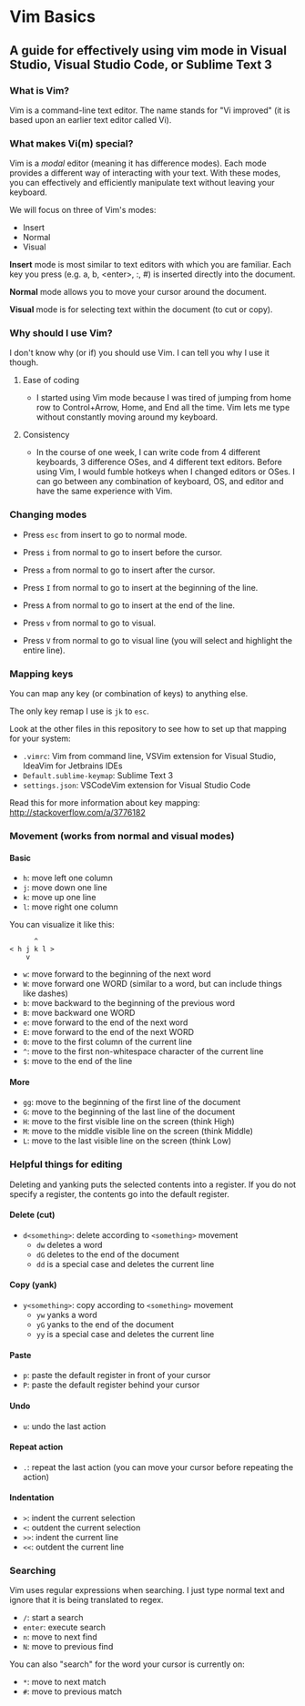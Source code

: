 # Vim Basics

## A guide for effectively using vim mode in Visual Studio, Visual Studio Code, or Sublime Text 3

### What is Vim?

Vim is a command-line text editor.
The name stands for "Vi improved" (it is based upon an earlier text editor called Vi).

### What makes Vi(m) special?

Vim is a _modal_ editor (meaning it has difference modes).
Each mode provides a different way of interacting with your text.
With these modes, you can effectively and efficiently manipulate text without leaving your keyboard.

We will focus on three of Vim's modes:
- Insert
- Normal
- Visual

**Insert** mode is most similar to text editors with which you are familiar.
Each key you press (e.g. a, b, \<enter\>, :, #) is inserted directly into the document.

**Normal** mode allows you to move your cursor around the document.

**Visual** mode is for selecting text within the document (to cut or copy).

### Why should I use Vim?

I don't know why (or if) you should use Vim. I can tell you why I use it though.

1. Ease of coding
    - I started using Vim mode because I was tired of jumping from home row to Control+Arrow, Home, and End all the time.
      Vim lets me type without constantly moving around my keyboard.

2. Consistency
    - In the course of one week, I can write code from 4 different keyboards, 3 difference OSes, and 4 different text editors.
      Before using Vim, I would fumble hotkeys when I changed editors or OSes.
      I can go between any combination of keyboard, OS, and editor and have the same experience with Vim.

### Changing modes

- Press `esc` from insert to go to normal mode.


- Press `i` from normal to go to insert before the cursor.
- Press `a` from normal to go to insert after the cursor.
- Press `I` from normal to go to insert at the beginning of the line.
- Press `A` from normal to go to insert at the end of the line.


- Press `v` from normal to go to visual.
- Press `V` from normal to go to visual line (you will select and highlight the entire line).

### Mapping keys

You can map any key (or combination of keys) to anything else.

The only key remap I use is `jk` to `esc`.

Look at the other files in this repository to see how to set up that mapping for your system:

- `.vimrc`: Vim from command line, VSVim extension for Visual Studio, IdeaVim for Jetbrains IDEs
- `Default.sublime-keymap`: Sublime Text 3
- `settings.json`: VSCodeVim extension for Visual Studio Code

Read this for more information about key mapping: http://stackoverflow.com/a/3776182

### Movement (works from normal and visual modes)

#### Basic

- `h`: move left one column
- `j`: move down one line
- `k`: move up one line
- `l`: move right one column

You can visualize it like this:
```
      ^
< h j k l >
    v
```

- `w`: move forward to the beginning of the next word
- `W`: move forward one WORD (similar to a word, but can include things like dashes)
- `b`: move backward to the beginning of the previous word
- `B`: move backward one WORD
- `e`: move forward to the end of the next word
- `E`: move forward to the end of the next WORD
- `0`: move to the first column of the current line
- `^`: move to the first non-whitespace character of the current line
- `$`: move to the end of the line

#### More

- `gg`: move to the beginning of the first line of the document
- `G`: move to the beginning of the last line of the document
- `H`: move to the first visible line on the screen (think High)
- `M`: move to the middle visible line on the screen (think Middle)
- `L`: move to the last visible line on the screen (think Low)

### Helpful things for editing

Deleting and yanking puts the selected contents into a register.
If you do not specify a register, the contents go into the default register.

#### Delete (cut)

- `d<something>`: delete according to `<something>` movement
  - `dw` deletes a word
  - `dG` deletes to the end of the document
  - `dd` is a special case and deletes the current line

#### Copy (yank)

- `y<something>`: copy according to `<something>` movement
  - `yw` yanks a word
  - `yG` yanks to the end of the document
  - `yy` is a special case and deletes the current line

#### Paste

- `p`: paste the default register in front of your cursor
- `P`: paste the default register behind your cursor

#### Undo

- `u`: undo the last action

#### Repeat action

- `.`: repeat the last action (you can move your cursor before repeating the action)

#### Indentation

- `>`: indent the current selection
- `<`: outdent the current selection
- `>>`: indent the current line
- `<<`: outdent the current line

### Searching

Vim uses regular expressions when searching.
I just type normal text and ignore that it is being translated to regex.

- `/`: start a search
- `enter`: execute search
- `n`: move to next find
- `N`: move to previous find

You can also "search" for the word your cursor is currently on:

- `*`: move to next match
- `#`: move to previous match
